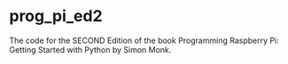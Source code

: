 # prog_pi_ed2
The code for the SECOND Edition of the book Programming Raspberry Pi: Getting Started with Python by Simon Monk.

